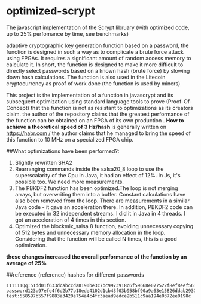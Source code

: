 # optimized-scrypt
The  javascript implementation of the Scrypt libruary (with optimized code, up to 25% perfomance by time, see benchmarks)

adaptive cryptographic key generation function based on a password, the function is designed in such a way as to complicate a brute force attack using FPGAs. It requires a significant amount of random access memory to calculate it. 
In short, the function is designed to make it more difficult to directly select passwords based on a known hash (brute force) by slowing down hash calculations. The function is also used in the Litecoin cryptocurrency as proof of work done (the function is used by miners)

This project is the implementation of a function in javascrypt and its subsequent optimization using standard language tools
to prove (Proof-Of-Concept) that the function is not as resistant to optimizations as its creators claim.
the author of the repository claims that the greatest performance of the function can be obtained on an FPGA of its own production
. **How to achieve a theoretical speed of 3 Hz/hash** is generally written on https://habr.com /
the author claims that he managed to bring the speed of this function to 10 MHz
on a specialized FPGA chip.

##What optimizations have been performed?:
1. Slightly rewritten SHA2
2. Rearranging commands inside the salsa20_8 loop to use the superscalarity of the Cpu In Java, it had an effect of 12%. In Js, it's possible too. We need more measurements.
3. The PBKDF2 function has been optimized.The loop is not merging arrays, but overwriting them into a buffer. Constant calculations have also been removed from the loop. There are measurements in a similar Java code - it gave an acceleration there.  In addition, PBKDF2 code can be executed in 32 independent streams.  I did it in Java in 4 threads. I got an acceleration of 4 times in this section.
4. Optimized the blockmix_salsa 8 function, avoiding unnecessary copying of 512 bytes and unnecessary memory allocation in the loop. Considering that the function will be called N times, this is a good optimization.
   
  **these changes increased the overall performance of the function by an average of 25%**
  
  ##reference (reference) hashes for different passwords
  ```
111111Qq:51dd01f633dcabccda8190be3c7bc9973918c6f59668e077522f8ef8eef561af
password123:97efe4f6d2b77b18ede4102d1cb43f03b958bf90a9a63e15826ddab293092aa1
test:558597b557f9883a3420e754a4c4fc3aead9edce2b511c9aa194e0372ee0198c
```
